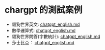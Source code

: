 # chargpt 的測試案例

* 貓狗世界英文: [chatgpt_english.md](chargpt_english.md)
* 數學運算式: [chatgpt_english.md](chargpt_exp.md)
* 貓狗世界問答(字數統計): [chatgpt_english.md](chargpt_qa.md)
* 莎士比亞： [chatgpt_english.md](chargpt_shakespeare.md)